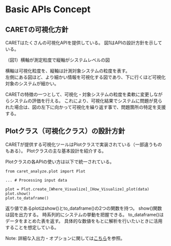 # Basic APIs Concept

## CARETの可視化方針
CARETはたくさんの可視化APIを提供している。
図1はAPIの設計方針を示している。

（図1）横軸が測定粒度で縦軸がシステムレベルの図

横軸は可視化粒度を、縦軸は計測対象システムの粒度を表す。  
左側にある図ほど、より細かい情報を可視化する図であり、下に行くほど可視化対象のシステムが細かい。

CARETの特徴の一つとして、可視化・対象システムの粒度を柔軟に変更しながらシステムの評価を行える。
これにより、可視化結果でシステムに問題が見られた場合は、図の左下に向かって可視化を繰り返す事で、問題箇所の特定を支援する。



## Plotクラス（可視化クラス）の設計方針
CARETが提供する可視化ツールはPlotクラスで実装されている（一部違うものもある）。
Plotクラスの主な基本設計を紹介する。

Plotクラスの各APIの使い方は以下で統一されている。
```python3
from caret_analyze.plot import Plot

... # Processing input data

plot = Plot.create_[Where_Visualize]_[How_Visualize]_plot(data)
plot.show()
plot.to_dataframe()
```

返り値であるplotはshow()とto_dataframe()の2つの関数を持つ。
show()関数は図を出力する。
時系列的にシステムの挙動を把握できる。
to_dataframe()はデータをまとめた表を返す。
具体的な数値をもとに解析を行いたいときに活用することを想定している。

Note: 詳細な入出力・オプションに関しては[こちら](https://tier4.github.io/CARET_analyze/latest/plot/#caret_analyze.plot.TimeSeriesPlot)を参照。
